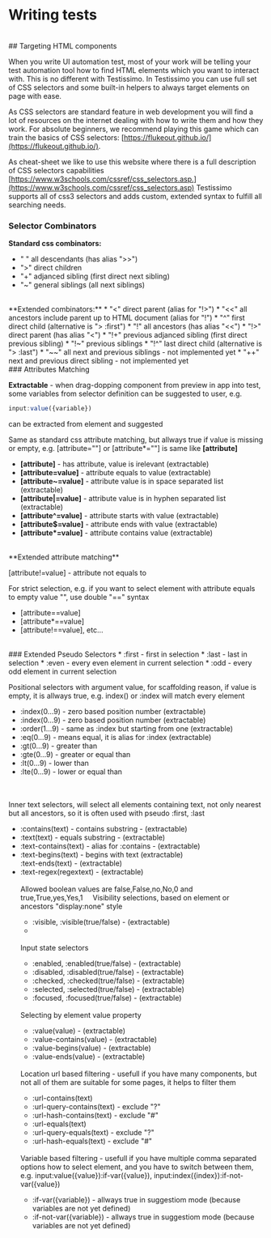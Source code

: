 # Writing tests
<br>
## Targeting HTML components

When you write UI automation test, most of your work will be telling your test automation tool how to find HTML elements which you want to interact with. This is no different with Testissimo. In Testissimo you can use full set of CSS selectors and some built-in helpers to always target elements on page with ease.

As CSS selectors are standard feature in web development you will find a lot of resources on the internet dealing with how to write them and how they work. For absolute beginners, we recommend playing this game which can train the basics of CSS selectors: [https://flukeout.github.io/](https://flukeout.github.io/). 

As cheat-sheet we like to use this website where there is a full description of CSS selectors capabilities 
[https://www.w3schools.com/cssref/css_selectors.asp.](https://www.w3schools.com/cssref/css_selectors.asp) 
Testissimo supports all of css3 selectors and adds custom, extended syntax to fulfill all searching needs.
<br>
### Selector Combinators 

**Standard css combinators:**
* " " all descendants (has alias ">>")  
* ">" direct children  
* "+" adjanced sibling (first direct next sibling)  
* "~" general siblings (all next siblings)  
<br>
**Extended combinators:**
* "<" direct parent (alias for "!>")  
* "<<" all ancestors include parent up to HTML document (alias for "!")  
* "^" first direct child (alternative is "> :first")  
* "!" all ancestors (has alias "<<")  
* "!>" direct parent (has alias "<")  
* "!+" previous adjanced sibling (first direct previous sibling)  
* "!~" previous siblings  
* "!^" last direct child (alternative is "> :last")  
* "~~" all next and previous siblings - not implemented yet  
* "++" next and previous direct sibling - not implemented yet  
<br>
### Attributes Matching 

**Extractable** - when drag-dopping component from preview in app into test, some variables from selector definition can be suggested to user, e.g. 
```javascript
input:value({variable}) 
``` 
can be extracted from element and suggested

Same as standard css attribute matching, but allways true if value is missing or empty, e.g. [attribute=""] or [attribute\*=""] is same like **[attribute]**     

* **[attribute]** - has attribute, value is irelevant (extractable)  
* **[attribute=value]** - attribute equals to value (extractable)  
* **[attribute~=value]** - attribute value is in space separated list (extractable)  
* **[attribute|=value]** - attribute value is in hyphen separated list (extractable)  
* **[attribute^=value]** - attribute starts with value (extractable)  
* **[attribute$=value]** - attribute ends with value (extractable)  
* **[attribute\*=value]** - attribute contains value (extractable)  
<br>
**Extended attribute matching**

[attribute!=value] - attribute not equals to

For strict selection, e.g. if you want to select element with attribute equals to empty value "", use double "==" syntax

* [attribute==value]
* [attribute\*==value]
* [attribute!==value], etc…  
<br>
### Extended Pseudo Selectors
 * :first - first in selection  
 * :last - last in selection  
 * :even - every even element in current selection  
 * :odd - every odd element in current selection  


Positional selectors with argument value, for scaffolding reason, if value is empty, it is allways true, e.g. index() or :index will match every element      
<ul>
  <li> :index(0…9) - zero based position number (extractable) </li>
  <li> :index(0…9) - zero based position number (extractable)  </li>
  <li> :order(1…9) - same as :index but starting from one (extractable) </li>
  <li> :eq(0…9) - means equal, it is alias for :index (extractable) </li>
  <li> :gt(0…9) - greater than </li>
  <li> :gte(0…9) - greater or equal than </li>
  <li> :lt(0…9) - lower than </li>
  <li> :lte(0…9) - lower or equal than </li>      
</ul>
<br>
Inner text selectors, will select all elements containing text, not only nearest but all ancestors, so it is often used with pseudo :first, :last      
<ul>
  <li> :contains(text) - contains substring - (extractable) </li>
  <li> :text(text) - equals substring - (extractable) </li>
  <li> :text-contains(text) - alias for :contains - (extractable)  </li>
  <li> :text-begins(text) - begins with text (extractable) </li>
  </li> :text-ends(text) - (extractable) </li>
  <li> :text-regex(regextext) - (extractable) </li>
<br>
Allowed boolean values are false,False,no,No,0 and true,True,yes,Yes,1      
Visibility selections, based on element or ancestors "display:none" style  
<ul>
  <li> :visible, :visible(true/false) - (extractable)  </li>
  <li :hidden, :hidden(true/false) - (extractable) </li>      
</ul>
<br>
Input state selectors  
<ul>
  <li> :enabled, :enabled(true/false) - (extractable)  </li>
  <li> :disabled, :disabled(true/false) - (extractable)  </li>
  <li>:checked, :checked(true/false) - (extractable)  </li>
  <li> :selected, :selected(true/false) - (extractable) </li>  
  <li> :focused, :focused(true/false) - (extractable) </li> 
</ul>
<br>
Selecting by element value property  
<ul>
  <li> :value(value) - (extractable)  </li>
  <li> :value-contains(value) - (extractable)  </li>
  <li> :value-begins(value) - (extractable) </li>  
  <li> :value-ends(value) - (extractable)  </li>
</ul>
<br>
Location url based filtering - usefull if you have many components, but not all of them are suitable for some pages, it helps to filter them    
<ul>
  <li> :url-contains(text)  
  <li> :url-query-contains(text) - exclude "?"  </li>
  <li> :url-hash-contains(text) - exclude "#"  </li>
  <li> :url-equals(text)  </li>
  <li> :url-query-equals(text) - exclude "?" </li> 
  <li> :url-hash-equals(text) - exclude "#"  </li>
</ul>
<br>
Variable based filtering - usefull if you have multiple comma separated options how to select element, and you have to switch between them, e.g. input:value({value}):if-var({value}), input:index({index}):if-not-var({value})    
<ul>
  <li> :if-var({variable}) - allways true in suggestiom mode (because variables are not yet defined)  </li>
  <li> :if-not-var({variable}) - allways true in suggestiom mode (because variables are not yet defined)</li>
</ul
